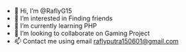 - 👋 Hi, I’m @RaflyG15
- 👀 I’m interested in Finding friends
- 🌱 I’m currently learning PHP
- 💞️ I’m looking to collaborate on Gaming Project
- 📫 Contact me using email raflyputra150601@gmail.com 

<!---
RaflyG15/RaflyG15 is a ✨ special ✨ repository because its `README.md` (this file) appears on your GitHub profile.
You can click the Preview link to take a look at your changes.
--->
